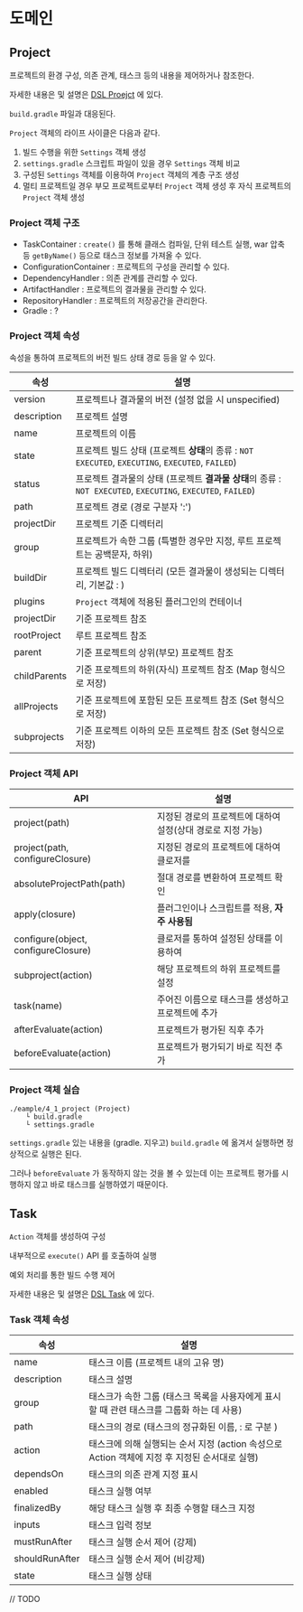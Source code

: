 # 도메인

## Project

프로젝트의 환경 구성, 의존 관계, 태스크 등의 내용을 제어하거나 참조한다.

자세한 내용은 및 설명은 [DSL Proejct](https://docs.gradle.org/current/dsl/org.gradle.api.Project.html) 에 있다.

`build.gradle` 파일과 대응된다.

`Project` 객체의 라이프 사이클은 다음과 같다.

1. 빌드 수행을 위한 `Settings` 객체 생성
2. `settings.gradle` 스크립트 파일이 있을 경우 `Settings` 객체 비교
3. 구성된 `Settings` 객체를 이용하여 `Project` 객체의 계층 구조 생성
4. 멀티 프로젝트일 경우 부모 프로젝트로부터 `Project` 객체 생성 후 자식 프로젝트의 `Project` 객체 생성

### Project 객체 구조

- TaskContainer : `create()` 를 통해 클래스 컴파일, 단위 테스트 실행, war 압축 등 `getByName()` 등으로 태스크 정보를 가져올 수 있다.
- ConfigurationContainer : 프로젝트의 구성을 관리할 수 있다.
- DependencyHandler : 의존 관계를 관리할 수 있다.
- ArtifactHandler : 프로젝트의 결과물을 관리할 수 있다.
- RepositoryHandler : 프로젝트의 저장공간을 관리한다.
- Gradle : ?

### Project 객체 속성

속성을 통하여 프로젝트의 버전 빌드 상태 경로 등을 알 수 있다.

| 속성 | 설명 |
| --- | --- |
| version | 프로젝트나 결과물의 버전 (설정 없을 시 unspecified) |
| description | 프로젝트 설명 |
| name | 프로젝트의 이름 |
| state | 프로젝트 빌드 상태 (프로젝트 **상태**의 종류 : `NOT EXECUTED`, `EXECUTING`, `EXECUTED`, `FAILED`) |
| status | 프로젝트 결과물의 상태 (프로젝트 **결과물 상태**의 종류 : `NOT EXECUTED`, `EXECUTING`, `EXECUTED`, `FAILED`) |
| path | 프로젝트 경로 (경로 구분자 ':') |
| projectDir | 프로젝트 기준 디렉터리 |
| group | 프로젝트가 속한 그룹 (특별한 경우만 지정, 루트 프로젝트는 공백문자, 하위) |프로젝트는 루트 프로젝트나 부모 프로젝트로 지정) |
| buildDir | 프로젝트 빌드 디렉터리 (모든 결과물이 생성되는 디렉터리, 기본값 : ) |proejctDir/build) |
| plugins | `Project` 객체에 적용된 플러그인의 컨테이너 |
| projectDir | 기준 프로젝트 참조 |
| rootProject | 루트 프로젝트 참조 |
| parent | 기준 프로젝트의 상위(부모) 프로젝트 참조 |
| childParents | 기준 프로젝트의 하위(자식) 프로젝트 참조 (Map 형식으로 저장) |
| allProjects | 기준 프로젝트에 포함된 모든 프로젝트 참조 (Set 형식으로 저장) |
| subprojects | 기준 프로젝트 이하의 모든 프로젝트 참조 (Set 형식으로 저장) |

### Project 객체 API

| API | 설명 |
| --- | --- |
| project(path) | 지정된 경로의 프로젝트에 대하여 설정(상대 경로로 지정 가능) |
| project(path, configureClosure) | 지정된 경로의 프로젝트에 대하여 클로저를  |사용하여 프로젝트 구성(상대 경로로 지정 가능)
| absoluteProjectPath(path) | 절대 경로를 변환하여 프로젝트 확인 |
| apply(closure) | 플러그인이나 스크립트를 적용, **자주 사용됨** |
| configure(object, configureClosure) | 클로저를 통하여 설정된 상태를 이용하여  |객체를 구성
| subproject(action) | 해당 프로젝트의 하위 프로젝트를 설정 |
| task(name) | 주어진 이름으로 태스크를 생성하고 프로젝트에 추가 |
| afterEvaluate(action) | 프로젝트가 평가된 직후 추가 |
| beforeEvaluate(action) | 프로젝트가 평가되기 바로 직전 추가 |

### Project 객체 실습

```text
./eample/4_1_project (Project)
    └ build.gradle
    └ settings.gradle
```

`settings.gradle` 있는 내용을 (gradle. 지우고) `build.gradle` 에 옮겨서 실행하면 정상적으로 실행은 된다.

그러나 `beforeEvaluate` 가 동작하지 않는 것을 볼 수 있는데 이는 프로젝트 평가를 시행하지 않고 바로 태스크를 실행하였기 때문이다.

## Task

`Action` 객체를 생성하여 구성

내부적으로 `execute()` API 를 호출하여 실행

예외 처리를 통한 빌드 수행 제어

자세한 내용은 및 설명은 [DSL Task](https://docs.gradle.org/current/dsl/org.gradle.api.Task.html) 에 있다.

### Task 객체 속성

| 속성 | 설명 |
| --- | --- |
| name | 태스크 이름 (프로젝트 내의 고유 명) |
| description | 태스크 설명 |
| group | 태스크가 속한 그룹 (태스크 목록을 사용자에게 표시 할 때 관련 태스크를 그룹화 하는 데 사용) |
| path | 태스크의 경로 (태스크의 정규화된 이름, : 로 구분 ) |
| action | 태스크에 의해 실행되는 순서 지정 (action 속성으로 Action 객체에 지정 후 지정된 순서대로 실행) |
| dependsOn | 태스크의 의존 관계 지정 표시 |
| enabled | 태스크 실행 여부 |
| finalizedBy | 해당 태스크 실행 후 최종 수행할 태스크 지정 |
| inputs | 태스크 입력 정보 |
| mustRunAfter | 태스크 실행 순서 제어 (강제) |
| shouldRunAfter | 태스크 실행 순서 제어 (비강제) |
| state | 태스크 실행 상태 |

// TODO